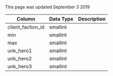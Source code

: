 This page was updated September 3 2019

| Column            | Data Type | Description |
| ----------------- | --------- | ----------- |
| client_faction_id | smallint  |             |
| min               | smallint  |             |
| max               | smallint  |             |
| unk_hero1         | smallint  |             |
| unk_hero2         | smallint  |             |
| unk_hero3         | smallint  |             |